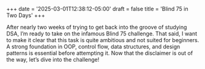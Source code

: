 +++
date = '2025-03-01T12:38:12-05:00'
draft = false
title = 'Blind 75 in Two Days'
+++

After nearly two weeks of trying to get back into the groove of studying DSA, I’m ready to take on the infamous Blind 75 challenge. That said, I want to make it clear that this task is quite ambitious and not suited for beginners. A strong foundation in OOP, control flow, data structures, and design patterns is essential before attempting it. Now that the disclaimer is out of the way, let’s dive into the challenge!